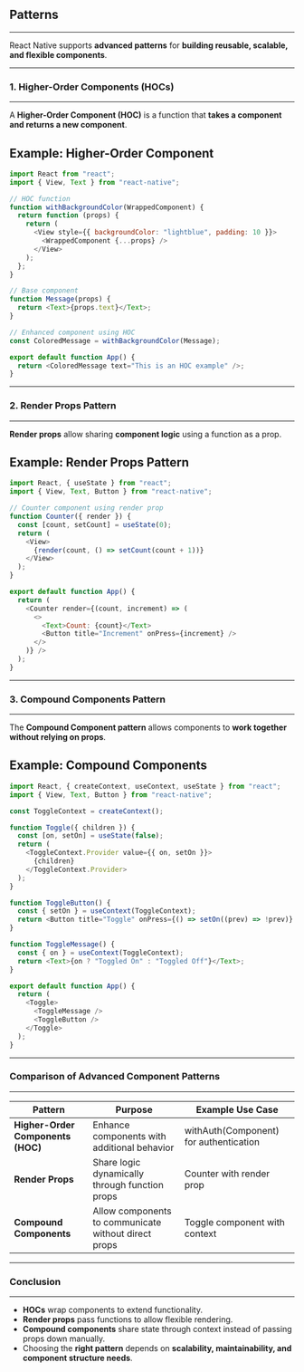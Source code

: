 ## **Patterns**
---

React Native supports **advanced patterns** for **building reusable, scalable, and flexible components**.

---
### **1. Higher-Order Components (HOCs)**
---

A **Higher-Order Component (HOC)** is a function that **takes a component and returns a new component**.

**Example: Higher-Order Component**
---

```javascript
import React from "react";
import { View, Text } from "react-native";

// HOC function
function withBackgroundColor(WrappedComponent) {
  return function (props) {
    return (
      <View style={{ backgroundColor: "lightblue", padding: 10 }}>
        <WrappedComponent {...props} />
      </View>
    );
  };
}

// Base component
function Message(props) {
  return <Text>{props.text}</Text>;
}

// Enhanced component using HOC
const ColoredMessage = withBackgroundColor(Message);

export default function App() {
  return <ColoredMessage text="This is an HOC example" />;
}
```

---
### **2. Render Props Pattern**
---

**Render props** allow sharing **component logic** using a function as a prop.

**Example: Render Props Pattern**
---

```javascript
import React, { useState } from "react";
import { View, Text, Button } from "react-native";

// Counter component using render prop
function Counter({ render }) {
  const [count, setCount] = useState(0);
  return (
    <View>
      {render(count, () => setCount(count + 1))}
    </View>
  );
}

export default function App() {
  return (
    <Counter render={(count, increment) => (
      <>
        <Text>Count: {count}</Text>
        <Button title="Increment" onPress={increment} />
      </>
    )} />
  );
}
```

---
### **3. Compound Components Pattern**
---

The **Compound Component pattern** allows components to **work together without relying on props**.

**Example: Compound Components**
---
```javascript
import React, { createContext, useContext, useState } from "react";
import { View, Text, Button } from "react-native";

const ToggleContext = createContext();

function Toggle({ children }) {
  const [on, setOn] = useState(false);
  return (
    <ToggleContext.Provider value={{ on, setOn }}>
      {children}
    </ToggleContext.Provider>
  );
}

function ToggleButton() {
  const { setOn } = useContext(ToggleContext);
  return <Button title="Toggle" onPress={() => setOn((prev) => !prev)} />;
}

function ToggleMessage() {
  const { on } = useContext(ToggleContext);
  return <Text>{on ? "Toggled On" : "Toggled Off"}</Text>;
}

export default function App() {
  return (
    <Toggle>
      <ToggleMessage />
      <ToggleButton />
    </Toggle>
  );
}
```

---
### **Comparison of Advanced Component Patterns**
---

<table class="notesTable">
    <thead>
        <tr class="tableHeader">
            <th class="tableCellHeader">Pattern</th>
            <th class="tableCellHeader">Purpose</th>
            <th class="tableCellHeader">Example Use Case</th>
        </tr>
    </thead>
    <tbody>
        <tr class="tableRow">
            <td class="tableCell"><strong>Higher-Order Components (HOC)</strong></td>
            <td class="tableCell">Enhance components with additional behavior</td>
            <td class="tableCell"><span class="codeSnip">withAuth(Component)</span> for authentication</td>
        </tr>
        <tr class="tableRow">
            <td class="tableCell"><strong>Render Props</strong></td>
            <td class="tableCell">Share logic dynamically through function props</td>
            <td class="tableCell"><span class="codeSnip">Counter with render prop</span></td>
        </tr>
        <tr class="tableRow">
            <td class="tableCell"><strong>Compound Components</strong></td>
            <td class="tableCell">Allow components to communicate without direct props</td>
            <td class="tableCell"><span class="codeSnip">Toggle component with context</span></td>
        </tr>
    </tbody>
</table>

---
### **Conclusion**
---
- **HOCs** wrap components to extend functionality.  
- **Render props** pass functions to allow flexible rendering.  
- **Compound components** share state through context instead of passing props down manually.  
- Choosing the **right pattern** depends on **scalability, maintainability, and component structure needs**.
